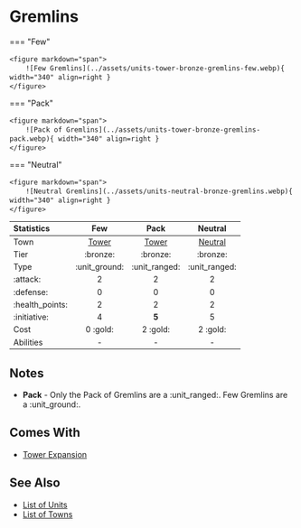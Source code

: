 # Gremlins

=== "Few"

    <figure markdown="span">
        ![Few Gremlins](../assets/units-tower-bronze-gremlins-few.webp){ width="340" align=right }
    </figure>

=== "Pack"

    <figure markdown="span">
        ![Pack of Gremlins](../assets/units-tower-bronze-gremlins-pack.webp){ width="340" align=right }
    </figure>

=== "Neutral"

    <figure markdown="span">
        ![Neutral Gremlins](../assets/units-neutral-bronze-gremlins.webp){ width="340" align=right }
    </figure>


| Statistics | Few | Pack | Neutral |
| :--- | :---: | :---: | :---: |
| Town | [Tower](../towns/tower.md) | [Tower](../towns/tower.md) | [Neutral](../towns/neutral.md) |
| Tier | :bronze: | :bronze: | :bronze: |
| Type | :unit_ground: | :unit_ranged: | :unit_ranged: |
| :attack: | 2 | 2 | 2 |
| :defense: | 0 | 0 | 0 |
| :health_points: | 2 | 2 | 2 |
| :initiative: | 4 | **5** | 5 |
| Cost | 0 :gold: | 2 :gold: | 2 :gold: |
| Abilities | - | - | - |


## Notes

- **Pack** - Only the Pack of Gremlins are a :unit_ranged:. Few Gremlins are a :unit_ground:.


## Comes With

- [Tower Expansion](../content/tower_expansion.md)


## See Also

- [List of Units](index.md)
- [List of Towns](../towns/index.md)